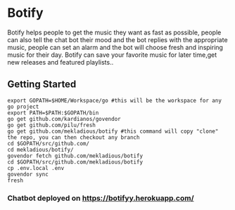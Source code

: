 # Botify
Botify helps people to get the music they want as fast as possible, people can also tell the chat bot their mood and the bot replies with the appropriate music, people can set an alarm and the bot will choose fresh and inspiring music for their day. Botify can save your favorite music for later time,get new releases and featured playlists..

## Getting Started

```
export GOPATH=$HOME/Workspace/go #this will be the workspace for any go project
export PATH=$PATH:$GOPATH/bin
go get github.com/kardianos/govendor 
go get github.com/pilu/fresh
go get github.com/mekladious/botify #this command will copy "clone" the repo, you can then checkout any branch
cd $GOPATH/src/github.com/
cd mekladious/botify/
govendor fetch github.com/mekladious/botify
cd $GOPATH/src/github.com/mekladious/botify
cp .env.local .env
govendor sync
fresh
```

### Chatbot deployed on https://botifyy.herokuapp.com/
